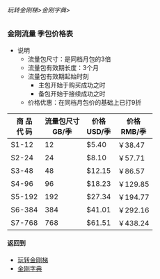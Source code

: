 ###### 玩转金刚梯>金刚字典>
### 金刚流量 季包价格表

- 说明
  - 流量包尺寸：是同档月包的3倍
  - 流量包有效期长度：3个月
  - 流量包有效期起始时刻
    - 主包开始于购买成功之时
    - 备包开始于接续成功之时
  - 价格优惠：在同档月包价的基础上已打9折

|商 品<Br>代 码|流量包尺寸<Br>GB/季|价格<Br>USD/季|价格<Br>RMB/季|
| ------| ------|-------|----------| 
|S1-12  |     12|  $5.40|   ￥38.47|
|S2-24  |     24|  $8.10|   ￥57.71| 
|S3-48  |     48| $12.15|   ￥86.57| 
|S4-96  |     96| $18.23|  ￥129.85| 
|S5-192 |    192| $27.34|  ￥194.77|
|S6-384 |    384| $41.01|  ￥292.16| 
|S7-768 |    768| $61.51|  ￥438.24| 


#### 返回到
- [玩转金刚梯](https://github.com/a2zitpro/web/blob/master/LadderFree/A.md)
- [金刚字典](https://github.com/a2zitpro/web/blob/master/LadderFree/kkDictionary/KKDictionary.md)
